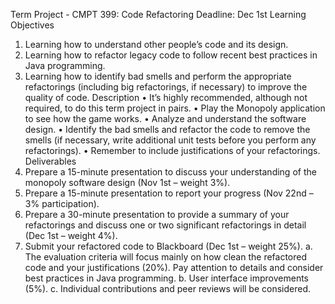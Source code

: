 Term Project - CMPT 399: Code Refactoring Deadline: Dec 1st
Learning Objectives
1. Learning how to understand other people’s code and its design.
2. Learning how to refactor legacy code to follow recent best practices in
Java
programming.
3. Learning how to identify bad smells and perform the appropriate
refactorings (including
big refactorings, if necessary) to improve the quality of code.
Description
• It’s highly recommended, although not required, to do this term project in
pairs.
• Play the Monopoly application to see how the game works.
• Analyze and understand the software design.
• Identify the bad smells and refactor the code to remove the smells (if
necessary, write
additional unit tests before you perform any refactorings).
• Remember to include justifications of your refactorings.
Deliverables
1. Prepare a 15-minute presentation to discuss your understanding of the
monopoly software design (Nov 1st – weight 3%).
2. Prepare a 15-minute presentation to report your progress (Nov 22nd – 3%
participation).
3. Prepare a 30-minute presentation to provide a summary of your refactorings
and
discuss one or two significant refactorings in detail (Dec 1st – weight 4%).
4. Submit your refactored code to Blackboard (Dec 1st – weight 25%).
a. The evaluation criteria will focus mainly on how clean the refactored code
and your justifications (20%). Pay attention to details and consider best
practices in Java programming.
b. User interface improvements (5%).
c. Individual contributions and peer reviews will be considered.
